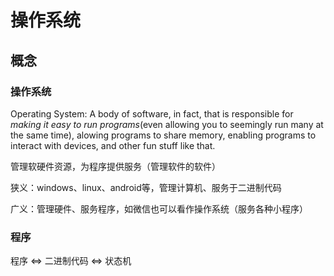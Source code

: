 # 操作系统 

## 概念 

### 操作系统 

Operating System: A body of software, in fact, that is responsible for *making it easy to run programs*(even allowing you to seemingly run many at the same time), alowing programs to share memory, enabling programs to interact with devices, and other fun stuff like that. 

管理软硬件资源，为程序提供服务（管理软件的软件） 

狭义：windows、linux、android等，管理计算机、服务于二进制代码 

广义：管理硬件、服务程序，如微信也可以看作操作系统（服务各种小程序）

### 程序 

程序 <=> 二进制代码 <=> 状态机 

